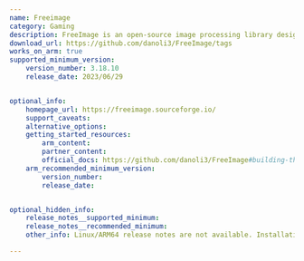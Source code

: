 ```yaml
---
name: Freeimage
category: Gaming
description: FreeImage is an open-source image processing library designed to simplify the loading, saving, and manipulating of images in various formats.
download_url: https://github.com/danoli3/FreeImage/tags
works_on_arm: true
supported_minimum_version:
    version_number: 3.18.10
    release_date: 2023/06/29


optional_info:
    homepage_url: https://freeimage.sourceforge.io/
    support_caveats:
    alternative_options:
    getting_started_resources:
        arm_content:
        partner_content:
        official_docs: https://github.com/danoli3/FreeImage#building-this-fork
    arm_recommended_minimum_version:
        version_number:
        release_date:


optional_hidden_info:
    release_notes__supported_minimum:
    release_notes__recommended_minimum:
    other_info: Linux/ARM64 release notes are not available. Installation and testing are done via the [tar archive](https://github.com/danoli3/FreeImage/releases/tag/3.18.10).

---
```


